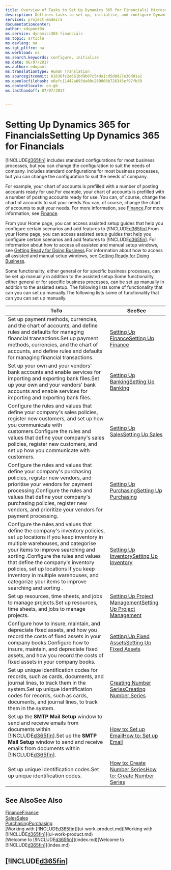 ```yaml
---
title: Overview of Tasks to Set Up Dynamics 365 for Financials| Microsoft Docs
description: Outlines tasks to set up, initialise, and configure Dynamics 365 for Financials to suit your needs.
services: project-madeira
documentationcenter: 
author: edupont04
ms.service: dynamics365-financials
ms.topic: article
ms.devlang: na
ms.tgt_pltfrm: na
ms.workload: na
ms.search.keywords: configure, initialize
ms.date: 06/07/2017
ms.author: edupont
ms.translationtype: Human Translation
ms.sourcegitcommit: 81636fc2e661bd9b07c54da1cd5d0d27e30d01a2
ms.openlocfilehash: e6efc11442a693da00c289866b726345ef97fb39
ms.contentlocale: en-gb
ms.lasthandoff: 07/07/2017


---
```

# <a name="setting-up-dynamics-365-for-financials"></a><span data-ttu-id="9304f-103">Setting Up Dynamics 365 for Financials</span><span class="sxs-lookup"><span data-stu-id="9304f-103">Setting Up Dynamics 365 for Financials</span></span>
[!INCLUDE[d365fin](includes/d365fin_md.md)]<span data-ttu-id="9304f-104"> includes standard configurations for most business processes, but you can change the configuration to suit the needs of company.</span><span class="sxs-lookup"><span data-stu-id="9304f-104"> includes standard configurations for most business processes, but you can change the configuration to suit the needs of company.</span></span>

<span data-ttu-id="9304f-105">For example, your chart of accounts is prefilled with a number of posting accounts ready for use.</span><span class="sxs-lookup"><span data-stu-id="9304f-105">For example, your chart of accounts is prefilled with a number of posting accounts ready for use.</span></span> <span data-ttu-id="9304f-106">You can, of course, change the chart of accounts to suit your needs.</span><span class="sxs-lookup"><span data-stu-id="9304f-106">You can, of course, change the chart of accounts to suit your needs.</span></span> <span data-ttu-id="9304f-107">For more information, see [Finance](finance.md).</span><span class="sxs-lookup"><span data-stu-id="9304f-107">For more information, see [Finance](finance.md).</span></span>

<span data-ttu-id="9304f-108">From your Home page, you can access assisted setup guides that help you configure certain scenarios and add features to [!INCLUDE[d365fin](includes/d365fin_md.md)].</span><span class="sxs-lookup"><span data-stu-id="9304f-108">From your Home page, you can access assisted setup guides that help you configure certain scenarios and add features to [!INCLUDE[d365fin](includes/d365fin_md.md)].</span></span> <span data-ttu-id="9304f-109">For information about how to access all assisted and manual setup windows, see [Getting Ready for Doing Business](ui-get-ready-business.md).</span><span class="sxs-lookup"><span data-stu-id="9304f-109">For information about how to access all assisted and manual setup windows, see [Getting Ready for Doing Business](ui-get-ready-business.md).</span></span>

<span data-ttu-id="9304f-110">Some functionality, either general or for specific business processes, can be set up manually in addition to the assisted setup.</span><span class="sxs-lookup"><span data-stu-id="9304f-110">Some functionality, either general or for specific business processes, can be set up manually in addition to the assisted setup.</span></span> <span data-ttu-id="9304f-111">The following lists some of functionality that can you can set up manually.</span><span class="sxs-lookup"><span data-stu-id="9304f-111">The following lists some of functionality that can you can set up manually.</span></span>

| <span data-ttu-id="9304f-112">To</span><span class="sxs-lookup"><span data-stu-id="9304f-112">To</span></span> | <span data-ttu-id="9304f-113">See</span><span class="sxs-lookup"><span data-stu-id="9304f-113">See</span></span> |
| --- | --- |
| <span data-ttu-id="9304f-114">Set up payment methods, currencies, and the chart of accounts, and define rules and defaults for managing financial transactions.</span><span class="sxs-lookup"><span data-stu-id="9304f-114">Set up payment methods, currencies, and the chart of accounts, and define rules and defaults for managing financial transactions.</span></span> |[<span data-ttu-id="9304f-115">Setting Up Finance</span><span class="sxs-lookup"><span data-stu-id="9304f-115">Setting Up Finance</span></span>](finance-setup-finance.md) |
| <span data-ttu-id="9304f-116">Set up your own and your vendors' bank accounts and enable services for importing and exporting bank files.</span><span class="sxs-lookup"><span data-stu-id="9304f-116">Set up your own and your vendors' bank accounts and enable services for importing and exporting bank files.</span></span> |[<span data-ttu-id="9304f-117">Setting Up Banking</span><span class="sxs-lookup"><span data-stu-id="9304f-117">Setting Up Banking</span></span>](bank-setup-banking.md) |
| <span data-ttu-id="9304f-118">Configure the rules and values that define your company's sales policies, register new customers, and set up how you communicate with customers.</span><span class="sxs-lookup"><span data-stu-id="9304f-118">Configure the rules and values that define your company's sales policies, register new customers, and set up how you communicate with customers.</span></span> |[<span data-ttu-id="9304f-119">Setting Up Sales</span><span class="sxs-lookup"><span data-stu-id="9304f-119">Setting Up Sales</span></span>](sales-setup-sales.md) |
| <span data-ttu-id="9304f-120">Configure the rules and values that define your company's purchasing policies, register new vendors, and prioritise your vendors for payment processing.</span><span class="sxs-lookup"><span data-stu-id="9304f-120">Configure the rules and values that define your company's purchasing policies, register new vendors, and prioritize your vendors for payment processing.</span></span> |[<span data-ttu-id="9304f-121">Setting Up Purchasing</span><span class="sxs-lookup"><span data-stu-id="9304f-121">Setting Up Purchasing</span></span>](purchasing-setup-purchasing.md) |
| <span data-ttu-id="9304f-122">Configure the rules and values that define the company's inventory policies, set up locations if you keep inventory in multiple warehouses, and categorise your items to improve searching and sorting .</span><span class="sxs-lookup"><span data-stu-id="9304f-122">Configure the rules and values that define the company's inventory policies, set up locations if you keep inventory in multiple warehouses, and categorize your items to improve searching and sorting .</span></span> |[<span data-ttu-id="9304f-123">Setting Up Inventory</span><span class="sxs-lookup"><span data-stu-id="9304f-123">Setting Up Inventory</span></span>](inventory-setup-inventory.md) |
| <span data-ttu-id="9304f-124">Set up resources, time sheets, and jobs to manage projects.</span><span class="sxs-lookup"><span data-stu-id="9304f-124">Set up resources, time sheets, and jobs to manage projects.</span></span> |[<span data-ttu-id="9304f-125">Setting Up Project Management</span><span class="sxs-lookup"><span data-stu-id="9304f-125">Setting Up Project Management</span></span>](projects-setup-projects.md) |
| <span data-ttu-id="9304f-126">Configure how to insure, maintain, and depreciate fixed assets, and how you record the costs of fixed assets in your company books.</span><span class="sxs-lookup"><span data-stu-id="9304f-126">Configure how to insure, maintain, and depreciate fixed assets, and how you record the costs of fixed assets in your company books.</span></span> |[<span data-ttu-id="9304f-127">Setting Up Fixed Assets</span><span class="sxs-lookup"><span data-stu-id="9304f-127">Setting Up Fixed Assets</span></span>](fa-setup.md) |
| <span data-ttu-id="9304f-128">Set up unique identification codes for records, such as cards, documents, and journal lines, to track them in the system.</span><span class="sxs-lookup"><span data-stu-id="9304f-128">Set up unique identification codes for records, such as cards, documents, and journal lines, to track them in the system.</span></span> |[<span data-ttu-id="9304f-129">Creating Number Series</span><span class="sxs-lookup"><span data-stu-id="9304f-129">Creating Number Series</span></span>](ui-create-number-series.md) |
| <span data-ttu-id="9304f-130">Set up the **SMTP Mail Setup** window to send and receive emails from documents within [!INCLUDE[d365fin](includes/d365fin_md.md)].</span><span class="sxs-lookup"><span data-stu-id="9304f-130">Set up the **SMTP Mail Setup** window to send and receive emails from documents within [!INCLUDE[d365fin](includes/d365fin_md.md)].</span></span> |[<span data-ttu-id="9304f-131">How to: Set up Email</span><span class="sxs-lookup"><span data-stu-id="9304f-131">How to: Set up Email</span></span>](madeira-how-setup-email.md) |
| <span data-ttu-id="9304f-132">Set up unique identification codes.</span><span class="sxs-lookup"><span data-stu-id="9304f-132">Set up unique identification codes.</span></span> |[<span data-ttu-id="9304f-133">How to: Create Number Series</span><span class="sxs-lookup"><span data-stu-id="9304f-133">How to: Create Number Series</span></span>](ui-create-number-series.md) |

## <a name="see-also"></a><span data-ttu-id="9304f-134">See Also</span><span class="sxs-lookup"><span data-stu-id="9304f-134">See Also</span></span>
[<span data-ttu-id="9304f-135">Finance</span><span class="sxs-lookup"><span data-stu-id="9304f-135">Finance</span></span>](finance.md)  
[<span data-ttu-id="9304f-136">Sales</span><span class="sxs-lookup"><span data-stu-id="9304f-136">Sales</span></span>](sales-manage-sales.md)  
[<span data-ttu-id="9304f-137">Purchasing</span><span class="sxs-lookup"><span data-stu-id="9304f-137">Purchasing</span></span>](purchasing-manage-purchasing.md)  
<span data-ttu-id="9304f-138">[Working with [!INCLUDE[d365fin](includes/d365fin_md.md)]](ui-work-product.md)</span><span class="sxs-lookup"><span data-stu-id="9304f-138">[Working with [!INCLUDE[d365fin](includes/d365fin_md.md)]](ui-work-product.md)</span></span>  
<span data-ttu-id="9304f-139">[Welcome to [!INCLUDE[d365fin](includes/d365fin_long_md.md)]](index.md)</span><span class="sxs-lookup"><span data-stu-id="9304f-139">[Welcome to [!INCLUDE[d365fin](includes/d365fin_long_md.md)]](index.md)</span></span>  

## [!INCLUDE[d365fin](includes/free_trial_md.md)]

